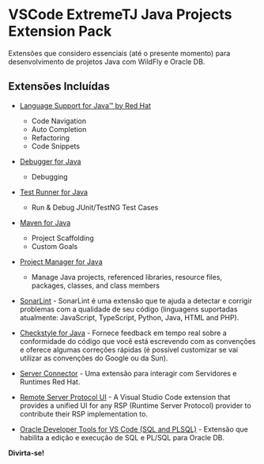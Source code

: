 # VSCode ExtremeTJ Java Projects Extension Pack

Extensões que considero essenciais (até o presente momento) para desenvolvimento de projetos Java com WildFly e Oracle DB.

## Extensões Incluídas

* [Language Support for Java™ by Red Hat ](https://marketplace.visualstudio.com/items?itemName=redhat.java)
    - Code Navigation
    - Auto Completion
    - Refactoring
    - Code Snippets
* [Debugger for Java](https://marketplace.visualstudio.com/items?itemName=vscjava.vscode-java-debug)
    - Debugging
* [Test Runner for Java](https://marketplace.visualstudio.com/items?itemName=vscjava.vscode-java-test)
    - Run & Debug JUnit/TestNG Test Cases
* [Maven for Java](https://marketplace.visualstudio.com/items?itemName=vscjava.vscode-maven)
    - Project Scaffolding
    - Custom Goals
* [Project Manager for Java](https://marketplace.visualstudio.com/items?itemName=vscjava.vscode-java-dependency)
    - Manage Java projects, referenced libraries, resource files, packages, classes, and class members

* [SonarLint](https://marketplace.visualstudio.com/items?itemName=SonarSource.sonarlint-vscode) - SonarLint é uma extensão que te ajuda a detectar e corrigir problemas com a qualidade de seu código (linguagens suportadas atualmente: JavaScript, TypeScript, Python, Java, HTML and PHP).

* [Checkstyle for Java](https://marketplace.visualstudio.com/items?itemName=shengchen.vscode-checkstyle) - Fornece feedback em tempo real sobre a conformidade do código que você está escrevendo com as convenções e oferece algumas correções rápidas (é possível customizar se vai utilizar as convenções do Google ou da Sun).

* [Server Connector](https://marketplace.visualstudio.com/items?itemName=redhat.vscode-server-connector) - Uma extensão para interagir com Servidores e Runtimes Red Hat.

* [Remote Server Protocol UI](https://marketplace.visualstudio.com/items?itemName=redhat.vscode-rsp-ui) - A Visual Studio Code extension that provides a unified UI for any RSP (Runtime Server Protocol) provider to contribute their RSP implementation to.

* [Oracle Developer Tools for VS Code (SQL and PLSQL)](https://marketplace.visualstudio.com/items?itemName=Oracle.oracledevtools) - Extensão que habilita a edição e execução de SQL e PL/SQL para Oracle DB.

**Divirta-se!**